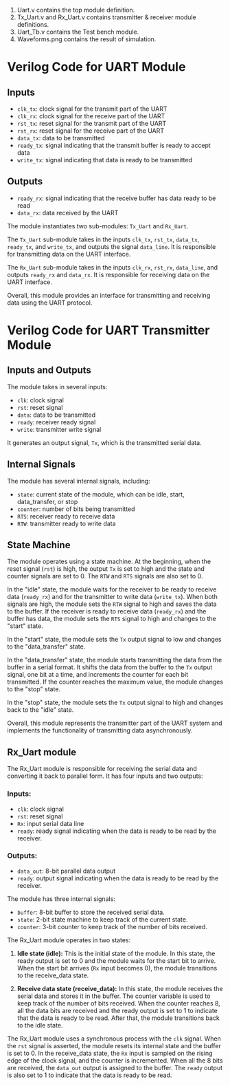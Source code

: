1. Uart.v contains the top module definition.  
2. Tx_Uart.v and Rx_Uart.v contains transmitter & receiver module definitions.  
3. Uart_Tb.v contains the Test bench module.  
4. Waveforms.png contains the result of simulation.  

# Verilog Code for UART Module


## Inputs

- `clk_tx`: clock signal for the transmit part of the UART
- `clk_rx`: clock signal for the receive part of the UART
- `rst_tx`: reset signal for the transmit part of the UART
- `rst_rx`: reset signal for the receive part of the UART
- `data_tx`: data to be transmitted
- `ready_tx`: signal indicating that the transmit buffer is ready to accept data
- `write_tx`: signal indicating that data is ready to be transmitted

## Outputs

- `ready_rx`: signal indicating that the receive buffer has data ready to be read
- `data_rx`: data received by the UART

The module instantiates two sub-modules: `Tx_Uart` and `Rx_Uart`. 

The `Tx_Uart` sub-module takes in the inputs `clk_tx`, `rst_tx`, `data_tx`, `ready_tx`, and `write_tx`, and outputs the signal `data_line`. It is responsible for transmitting data on the UART interface.

The `Rx_Uart` sub-module takes in the inputs `clk_rx`, `rst_rx`, `data_line`, and outputs `ready_rx` and `data_rx`. It is responsible for receiving data on the UART interface.

Overall, this module provides an interface for transmitting and receiving data using the UART protocol.


# Verilog Code for UART Transmitter Module


## Inputs and Outputs

The module takes in several inputs:
- `clk`: clock signal
- `rst`: reset signal
- `data`: data to be transmitted
- `ready`: receiver ready signal
- `write`: transmitter write signal

It generates an output signal, `Tx`, which is the transmitted serial data.

## Internal Signals

The module has several internal signals, including:
- `state`: current state of the module, which can be idle, start, data_transfer, or stop
- `counter`: number of bits being transmitted
- `RTS`: receiver ready to receive data
- `RTW`: transmitter ready to write data

## State Machine

The module operates using a state machine. At the beginning, when the reset signal (`rst`) is high, the output `Tx` is set to high and the state and counter signals are set to 0. The `RTW` and `RTS` signals are also set to 0.

In the "idle" state, the module waits for the receiver to be ready to receive data (`ready_rx`) and for the transmitter to write data (`write_tx`). When both signals are high, the module sets the `RTW` signal to high and saves the data to the buffer. If the receiver is ready to receive data (`ready_rx`) and the buffer has data, the module sets the `RTS` signal to high and changes to the "start" state.

In the "start" state, the module sets the `Tx` output signal to low and changes to the "data_transfer" state.

In the "data_transfer" state, the module starts transmitting the data from the buffer in a serial format. It shifts the data from the buffer to the `Tx` output signal, one bit at a time, and increments the counter for each bit transmitted. If the counter reaches the maximum value, the module changes to the "stop" state.

In the "stop" state, the module sets the `Tx` output signal to high and changes back to the "idle" state.

Overall, this module represents the transmitter part of the UART system and implements the functionality of transmitting data asynchronously.

## Rx_Uart module

The Rx_Uart module is responsible for receiving the serial data and converting it back to parallel form. It has four inputs and two outputs:

### Inputs:
- `clk`: clock signal
- `rst`: reset signal
- `Rx`: input serial data line
- `ready`: ready signal indicating when the data is ready to be read by the receiver.

### Outputs:
- `data_out`: 8-bit parallel data output
- `ready`: output signal indicating when the data is ready to be read by the receiver.

The module has three internal signals:
- `buffer`: 8-bit buffer to store the received serial data.
- `state`: 2-bit state machine to keep track of the current state.
- `counter`: 3-bit counter to keep track of the number of bits received.

The Rx_Uart module operates in two states:

1. **Idle state (idle):** This is the initial state of the module. In this state, the ready output is set to 0 and the module waits for the start bit to arrive. When the start bit arrives (`Rx` input becomes 0), the module transitions to the receive_data state.

2. **Receive data state (receive_data):** In this state, the module receives the serial data and stores it in the buffer. The counter variable is used to keep track of the number of bits received. When the counter reaches 8, all the data bits are received and the ready output is set to 1 to indicate that the data is ready to be read. After that, the module transitions back to the idle state.

The Rx_Uart module uses a synchronous process with the `clk` signal. When the `rst` signal is asserted, the module resets its internal state and the buffer is set to 0. In the receive_data state, the `Rx` input is sampled on the rising edge of the clock signal, and the counter is incremented. When all the 8 bits are received, the `data_out` output is assigned to the buffer. The `ready` output is also set to 1 to indicate that the data is ready to be read.



